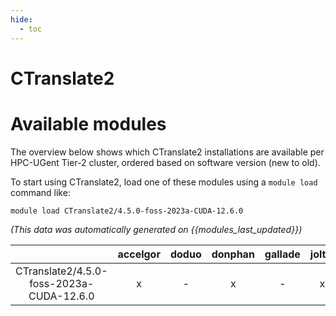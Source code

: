 ```yaml
---
hide:
  - toc
---
```


CTranslate2
===========

# Available modules


The overview below shows which CTranslate2 installations are available per HPC-UGent Tier-2 cluster, ordered based on software version (new to old).

To start using CTranslate2, load one of these modules using a `module load` command like:

```shell
module load CTranslate2/4.5.0-foss-2023a-CUDA-12.6.0
```

*(This data was automatically generated on {{modules_last_updated}})*

| |accelgor|doduo|donphan|gallade|joltik|litleo|shinx|
| :---: | :---: | :---: | :---: | :---: | :---: | :---: | :---: |
|CTranslate2/4.5.0-foss-2023a-CUDA-12.6.0|x|-|x|-|x|x|-|
